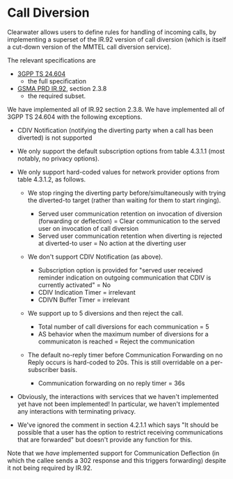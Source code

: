 Call Diversion
==============

Clearwater allows users to define rules for handling of incoming
calls, by implementing a superset of the IR.92 version of call
diversion (which is itself a cut-down version of the MMTEL call
diversion service).

The relevant specifications are

-   [3GPP TS 24.604](http://www.etsi.org/deliver/etsi\_ts/124600\_124699/124604/11.04.00\_60/ts\_124604v110400p.pdf)
    - the full specification
-   [GSMA PRD IR.92](http://www.gsma.com/newsroom/wp-content/uploads/2012/03/ir9250.pdf), section 2.3.8
    - the required subset.

We have implemented all of IR.92 section 2.3.8. We have implemented all
of 3GPP TS 24.604 with the following exceptions.

-   CDIV Notification (notifying the diverting party when a call has
    been diverted) is not supported
-   We only support the default subscription options from table 4.3.1.1
    (most notably, no privacy options).
-   We only support hard-coded values for network provider options from
    table 4.3.1.2, as follows.
    -   We stop ringing the diverting party before/simultaneously with
        trying the diverted-to target (rather than waiting for them to
        start ringing).
        -   Served user communication retention on invocation of
            diversion (forwarding or deflection) = Clear communication
            to the served user on invocation of call diversion
        -   Served user communication retention when diverting is
            rejected at diverted-to user = No action at the diverting
            user

    -   We don't support CDIV Notification (as above).
        -   Subscription option is provided for "served user received
            reminder indication on outgoing communication that CDIV is
            currently activated" = No
        -   CDIV Indication Timer = irrelevant
        -   CDIVN Buffer Timer = irrelevant

    -   We support up to 5 diversions and then reject the call.
        -   Total number of call diversions for each communication = 5
        -   AS behavior when the maximum number of diversions for a
            communicaton is reached = Reject the communication

    -   The default no-reply timer before Communication Forwarding on no
        Reply occurs is hard-coded to 20s. This is still overridable on
        a per-subscriber basis.
        -   Communication forwarding on no reply timer = 36s

-   Obviously, the interactions with services that we haven't
    implemented yet have not been implemented! In particular, we haven't
    implemented any interactions with terminating privacy.
-   We've ignored the comment in section 4.2.1.1 which
    says "It should be possible that a user has the option to restrict
    receiving communications that are forwarded" but doesn't provide any
    function for this.

Note that we *have* implemented support for Communication Deflection (in
which the callee sends a 302 response and this triggers forwarding)
despite it not being required by IR.92.
